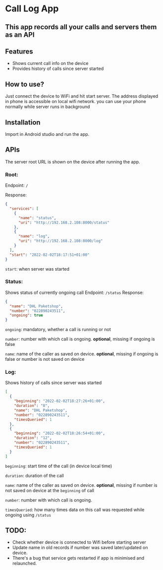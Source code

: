 # Call Log App
## This app records all your calls and servers them as an API

## Features

- Shows current call info on the device
- Provides history of calls since server started

## How to use?

Just connect the device to WiFi and hit start server. The address displayed in phone is accessible on local wifi network.
you can use your phone normally while server runs in background

## Installation

Import in Android studio and run the app.

## APIs

The server root URL is shown on the device after running the app.

### Root:
Endpoint: `/`

Response:
```json
{
  "services": [
    {
      "name": "status",
      "uri": "http://192.168.2.108:8000/status"
    },
    {
      "name": "log",
      "uri": "http://192.168.2.108:8000/log"
    }
  ],
  "start": "2022-02-02T18:17:51+01:00"
}
```
`start`: when server was started


### Status:
Shows status of currently ongoing call
Endpoint: `/status`
Response:
```json
{
  "name": "DHL Paketshop", 
  "number": "022890243511",
  "ongoing": true
}
```
`ongoing`: mandatory, whether a call is running or not

`number`: number with which call is ongoing. **optional**, missing if ongoing is false

`name`: name of the caller as saved on device. **optional**, missing if ongoing is false or number is not saved on device


### Log:
Shows history of calls since server was started
```json
[
  {
    "beginning": "2022-02-02T18:27:26+01:00",
    "duration": "8",
    "name": "DHL Paketshop",
    "number": "022890243511",
    "timesQueried": 1
  },
  {
    "beginning": "2022-02-02T18:26:54+01:00",
    "duration": "12",
    "number": "022890243511",
    "timesQueried": 1
  }
]
```
`beginning`: start time of the call (in device local time)

`duration`: duration of the call

`name`: name of the caller as saved on device. **optional**, missing if number is not saved on device at the `beginning` of call

`number`: number with which call is ongoing.

`timesQueried`: how many times data on this call was requested while ongoing using `/status`


## TODO:
* Check whether device is connected to Wifi before starting server
* Update name in old records if number was saved later/updated on device.
* There's a bug that service gets restarted if app is minimised and relaunched.
